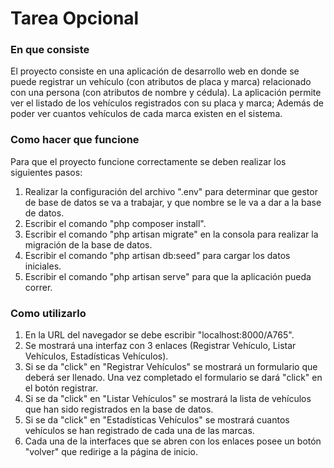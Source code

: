 ﻿# Tarea Opcional
### En que consiste
El proyecto consiste en una aplicación de desarrollo web en donde se puede registrar un vehículo (con atributos de placa y marca) relacionado con una persona (con atributos de nombre y cédula). La aplicación permite ver el listado de los vehículos registrados con su placa  y marca; Además de poder ver cuantos vehículos de cada marca existen en el sistema.
### Como hacer que funcione
Para que el proyecto funcione correctamente se deben realizar los siguientes pasos:
1.  Realizar la configuración del archivo ".env" para determinar que gestor de base de datos se va a trabajar, y que nombre se le va a dar a la base de datos.
2. Escribir el comando "php composer install".
3. Escribir el comando "php artisan migrate" en la consola para realizar la migración de la base de datos.
4. Escribir el comando "php artisan db:seed" para cargar los datos iniciales.
5. Escribir el comando "php artisan serve" para que la aplicación pueda correr.
### Como utilizarlo
1. En la URL del navegador se debe escribir "localhost:8000/A765".
2. Se mostrará una interfaz con 3 enlaces (Registrar Vehículo, Listar Vehículos, Estadísticas Vehículos).
3. Si se da "click" en "Registrar Vehículos" se mostrará un formulario que deberá ser llenado. Una vez completado el formulario se dará "click" en el botón registrar.
4. Si se da "click" en "Listar Vehículos" se mostrará la lista de vehículos que han sido registrados en la base de datos.
5. Si se da "click" en "Estadísticas Vehículos" se mostrará cuantos vehículos se han registrado de cada una de las marcas.
6. Cada una de la interfaces que se abren con los enlaces posee un botón "volver" que redirige a la página de inicio.

